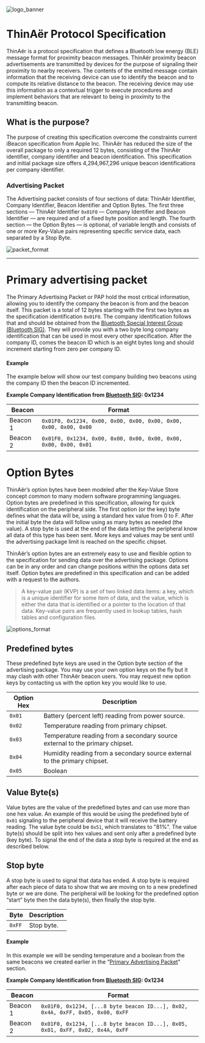 ![logo_banner]

# ThinAër Protocol Specification
ThinAër is a protocol specification that defines a Bluetooth low energy (BLE) message format for proximity beacon messages. ThinAër proximity beacon advertisements are transmitted by devices for the purpose of signaling their proximity to nearby receivers. The contents of the emitted message contain information that the receiving device can use to identify the beacon and to compute its relative distance to the beacon. The receiving device may use this information as a contextual trigger to execute procedures and implement behaviors that are relevant to being in proximity to the transmitting beacon.


## What is the purpose?
The purpose of creating this specification overcome the constraints current iBeacon specification from Apple Inc. ThinAër has reduced the size of the overall package to only a required 12 bytes, consisting of the ThinAër identifier, company identifier and beacon identification. This specification and initial package size offers 4,294,967,296 unique beacon identifications per company identifier.


### Advertising Packet
The Advertising packet consists of four sections of data: ThinAër Identifier, Company Identifier, Beacon Identifier and Option Bytes. The first three sections — ThinAër Identifier `0x01F0` — Company Identifier and Beacon Identifier — are required and of a fixed byte position and length. The fourth section — the Option Bytes — is optional, of variable length and consists of one or more Key-Value pairs representing specific service data, each separated by a Stop Byte.

![packet_format]

----

# Primary advertising packet
The Primary Advertising Packet or PAP hold the most critical information, allowing you to identify the company the beacon is from and the beacon itself. This packet is a total of 12 bytes starting with the first two bytes as the specification identification `0x01F0`. The company identification follows that and should be obtained from the [Bluetooth Special Interest Group (Bluetooth SIG)](https://www.bluetooth.org/en-us/specification/assigned-numbers/company-identifiers). They will provide you with a two byte long company identification that can be used in most every other specification. After the company ID, comes the beacon ID which is an eight bytes long and should increment starting from zero per company ID.

#### Example
The example below will show our test company building two beacons using the company ID then the beacon ID incremented.


__Example Company Identification from [Bluetooth SIG](https://www.bluetooth.org/en-us/specification/assigned-numbers/company-identifiers): 0x1234__

Beacon | Format
--- | ---
Beacon 1 | `0x01F0, 0x1234, 0x00, 0x00, 0x00, 0x00, 0x00, 0x00, 0x00, 0x00`
Beacon 2 | `0x01F0, 0x1234, 0x00, 0x00, 0x00, 0x00, 0x00, 0x00, 0x00, 0x01`


# Option Bytes
ThinAër’s option bytes have been modeled after the Key-Value Store concept common to many modern software programming languages. Option bytes are predefined in this specification, allowing for quick identification on the peripheral side. The first option (or the key) byte defines what the data will be, using a standard hex value from 0 to F. After the initial byte the data will follow using as many bytes as needed (the value). A stop byte is used at the end of the data letting the peripheral know all data of this type has been sent. More keys and values may be sent until the advertising package limit is reached on the specific chipset.


ThinAër’s option bytes are an extremely easy to use and flexible option to the specification for sending data over the advertising package. Options can be in any order and can change positions within the options data set itself. Option bytes are predefined in this specification and can be added with a request to the authors.

> A key-value pair (KVP) is a set of two linked data items: a key, which is a unique identifier for some item of data, and the value, which is either the data that is identified or a pointer to the location of that data. Key-value pairs are frequently used in lookup tables, hash tables and configuration files.

![options_format]

## Predefined bytes
These predefined byte keys are used in the Option byte section of the advertising package. You may use your own option keys on the fly but it may clash with other ThinAër beacon users. You may request new option keys by contacting us with the option key you would like to use.

Option Hex | Description
--- | ---
`0x01` | Battery (percent left) reading from power source.
`0x02` | Temperature reading from primary chipset.
`0x03` | Temperature reading from a secondary source external to the primary chipset.
`0x04` | Humidity reading from a secondary source external to the primary chipset.
`0x05` | Boolean


## Value Byte(s)
Value bytes are the value of the predefined bytes and can use more than one hex value. An example of this would be using the predefined byte of `0x01` signaling to the peripheral device that it will receive the battery reading. The value byte could be `0x51`, which translates to "81%". The value byte(s) should be split into hex values and sent only after a predefined byte (key byte). To signal the end of the data a stop byte is required at the end as described below.



## Stop byte
A stop byte is used to signal that data has ended. A stop byte is required after each piece of data to show that we are moving on to a new predefined byte or we are done. The peripheral will be looking for the predefined option “start” byte then the data byte(s), then finally the stop byte.

Byte | Description
--- | ---
`0xFF` | Stop byte.


#### Example
In this example we will be sending temperature and a boolean from the same beacons we created earlier in the “[Primary Advertising Packet](https://github.com/Kloudnation/thinaer#primary-advertising-packet)” section.


__Example Company Identification from [Bluetooth SIG](https://www.bluetooth.org/en-us/specification/assigned-numbers/company-identifiers): 0x1234__

Beacon | Format
--- | ---
Beacon 1 | `0x01F0, 0x1234, [...8 byte beacon ID...], 0x02, 0x4A, 0xFF, 0x05, 0x00, 0xFF`
Beacon 2 | `0x01F0, 0x1234, [...8 byte beacon ID...], 0x05, 0x01, 0xFF, 0x02, 0x4A, 0xFF`


[logo_banner]: https://raw.githubusercontent.com/Kloudnation/thinaer/master/images/ThinAer-banner725wide.png "logo_banner"
[packet_format]: https://raw.githubusercontent.com/Kloudnation/thinaer/master/figures/packet_format.png "packet format"
[options_format]: https://raw.githubusercontent.com/Kloudnation/thinaer/master/figures/options_format.png "options format"
